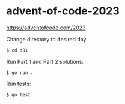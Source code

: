 # advent-of-code-2023

https://adventofcode.com/2023

Change directory to desired day.

```
$ cd d01
```

Run Part 1 and Part 2 solutions:

```
$ go run .
```

Run tests:

```
$ go test
```
